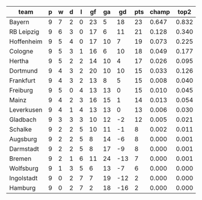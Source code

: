 |    team    | p | w | d | l | gf | ga | gd  | pts | champ | top2  | top3  | top4  |  5-7  | bot4  | bot3  | bot2  |
|------------|---|---|---|---|----|----|-----|-----|-------|-------|-------|-------|-------|-------|-------|-------|
| Bayern     | 9 | 7 | 2 | 0 | 23 |  5 |  18 |  23 | 0.647 | 0.832 | 0.908 | 0.946 | 0.045 | 0.000 | 0.000 | 0.000|
| RB Leipzig | 9 | 6 | 3 | 0 | 17 |  6 |  11 |  21 | 0.128 | 0.340 | 0.510 | 0.637 | 0.238 | 0.002 | 0.000 | 0.000|
| Hoffenheim | 9 | 5 | 4 | 0 | 17 | 10 |   7 |  19 | 0.073 | 0.225 | 0.377 | 0.507 | 0.283 | 0.005 | 0.002 | 0.001|
| Cologne    | 9 | 5 | 3 | 1 | 16 |  6 |  10 |  18 | 0.049 | 0.177 | 0.309 | 0.443 | 0.300 | 0.006 | 0.002 | 0.001|
| Hertha     | 9 | 5 | 2 | 2 | 14 | 10 |   4 |  17 | 0.026 | 0.095 | 0.190 | 0.294 | 0.318 | 0.020 | 0.008 | 0.002|
| Dortmund   | 9 | 4 | 3 | 2 | 20 | 10 |  10 |  15 | 0.033 | 0.126 | 0.243 | 0.354 | 0.300 | 0.012 | 0.004 | 0.001|
| Frankfurt  | 9 | 4 | 3 | 2 | 13 |  8 |   5 |  15 | 0.008 | 0.040 | 0.091 | 0.157 | 0.265 | 0.044 | 0.019 | 0.006|
| Freiburg   | 9 | 5 | 0 | 4 | 13 | 13 |   0 |  15 | 0.010 | 0.045 | 0.097 | 0.166 | 0.258 | 0.043 | 0.020 | 0.008|
| Mainz      | 9 | 4 | 2 | 3 | 16 | 15 |   1 |  14 | 0.013 | 0.054 | 0.118 | 0.194 | 0.274 | 0.037 | 0.016 | 0.005|
| Leverkusen | 9 | 4 | 1 | 4 | 13 | 13 |   0 |  13 | 0.006 | 0.030 | 0.067 | 0.127 | 0.229 | 0.059 | 0.028 | 0.010|
| Gladbach   | 9 | 3 | 3 | 3 | 10 | 12 |  -2 |  12 | 0.005 | 0.021 | 0.048 | 0.087 | 0.187 | 0.087 | 0.045 | 0.016|
| Schalke    | 9 | 2 | 2 | 5 | 10 | 11 |  -1 |   8 | 0.002 | 0.011 | 0.032 | 0.061 | 0.161 | 0.132 | 0.071 | 0.030|
| Augsburg   | 9 | 2 | 2 | 5 |  8 | 14 |  -6 |   8 | 0.000 | 0.001 | 0.003 | 0.009 | 0.042 | 0.403 | 0.263 | 0.141|
| Darmstadt  | 9 | 2 | 2 | 5 |  8 | 17 |  -9 |   8 | 0.000 | 0.001 | 0.003 | 0.007 | 0.040 | 0.419 | 0.279 | 0.149|
| Bremen     | 9 | 2 | 1 | 6 | 11 | 24 | -13 |   7 | 0.000 | 0.001 | 0.005 | 0.009 | 0.043 | 0.407 | 0.272 | 0.147|
| Wolfsburg  | 9 | 1 | 3 | 5 |  6 | 13 |  -7 |   6 | 0.000 | 0.000 | 0.001 | 0.002 | 0.012 | 0.642 | 0.493 | 0.312|
| Ingolstadt | 9 | 0 | 2 | 7 |  7 | 19 | -12 |   2 | 0.000 | 0.000 | 0.000 | 0.000 | 0.004 | 0.813 | 0.698 | 0.533|
| Hamburg    | 9 | 0 | 2 | 7 |  2 | 18 | -16 |   2 | 0.000 | 0.000 | 0.000 | 0.000 | 0.001 | 0.870 | 0.781 | 0.638|
